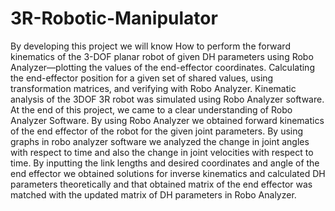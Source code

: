 # 3R-Robotic-Manipulator
By developing this project we will know How to perform the forward kinematics of the 3-DOF planar robot of given DH parameters using Robo Analyzer—plotting the values of the end-effector coordinates. Calculating the end-effector position for a given set of shared values, using transformation matrices, and verifying with Robo Analyzer.
Kinematic analysis of the 3DOF 3R robot was simulated using Robo Analyzer software.
At the end of this project, we came to a clear understanding of Robo Analyzer Software.
By using Robo Analyzer we obtained forward kinematics of the end effector of the robot for 
the given joint parameters.
By using graphs in robo analyzer software we analyzed the change in joint angles with 
respect to time and also the change in joint velocities with respect to time.
By inputting the link lengths and desired coordinates and angle of the end effector we 
obtained solutions for inverse kinematics and calculated DH parameters theoretically and that 
obtained matrix of the end effector was matched with the updated matrix of DH parameters in 
Robo Analyzer.

